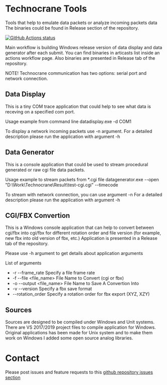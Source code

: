 # Technocrane Tools
 Tools that help to emulate data packets or analyze incoming packets data
The binaries could be found in Release section of the repository.

<p align="left">
  <a href="https://github.com/technocranes/technocrane-tools/Projects"><img alt="GitHub Actions status" src="https://github.com/technocranes/technocrane-tools/workflows/Main%20workflow/badge.svg"></a>
</p>
 Main workflow is building Windows release version of data display and data generator after each submit. You can find binaries in articasts list inside an actions workflow page.
 Also binaries are presented in Release tab of the repository.

NOTE! Technocrane communication has two options: serial port and network connection.

## Data Display

 This is a tiny COM trace application that could help to see what data is receving on a specified com port.

Usage example from command line
datadisplay.exe -d COM1

To display a network incoming packets use -n argument.
For a detailed description please run the application with argument -h

## Data Generator

 This is a console application that could be used to stream procedural generated or raw cgi file data packets.

Usage example to stream packets from *.cgi file
datagenerator.exe --open "D:\\Work\\Technocrane\\Result\\test-cgi.cgi" --timecode

To stream with network connection, you can use argument -n
For a detailed description please run the application with argument -h

## CGI/FBX Convertion

 This is a Windows console application that can help to convert between cgi/fbx into cgi/fbx for different rotation order and file version (for example, new fbx into old version of fbx, etc.)
 Application is presented in a Release tab of the repository.
 
 Please use -h argument to get details about application arguments

List of arguments
 * -r  --frame_rate <double>      Specify a file frame rate
 * -f --file <file_name> 	File Name to Convert (cgi or fbx)
 * -o --output <file_name> File Name to Save A Convertion Into
 * -v --version <fbx format desc> Specify a fbx save format
 * --rotation_order <order desc> Specify a rotation order for fbx export (XYZ, XZY)

## Sources

  Sources are designed to be compiled under Windows and Unit systems.
  There are VS 2017/2019 project files to compile application for Windows. Original applications has been made for Unix system and to make them work on Windows I added some open source analog libraries.

# Contact

  Please post issues and feature requests to this [github repository issues section](https://github.com/technocranes/technocrane-unreal/issues)
